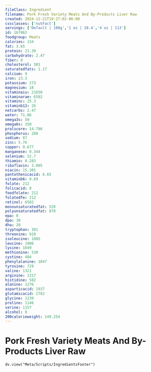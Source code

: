 ```yaml
---
fileClass: Ingredient
filename: Pork Fresh Variety Meats And By-Products Liver Raw
created: 2024-12-21T19:27:02-06:00
cssclasses: ['nutFact']
servings: ['Default | 100g','1 oz | 28.4','4 oz | 113']
id: 167862
foodgroup: Meats
calories: 134
fat: 3.65
protein: 21.39
carbohydrate: 2.47
fiber: 0
cholesterol: 301
saturatedfats: 1.17
calcium: 9
iron: 23.3
potassium: 273
magnesium: 18
vitaminaiu: 21650
vitaminarae: 6502
vitaminc: 25.3
vitaminb12: 26
netcarbs: 2.47
water: 71.06
omega3s: 50
omega6s: 350
pralscore: 14.786
phosphorus: 288
sodium: 87
zinc: 5.76
copper: 0.677
manganese: 0.344
selenium: 52.7
thiamin: 0.283
riboflavin: 3.005
niacin: 15.301
pantothenicacid: 6.65
vitaminb6: 0.69
folate: 212
folicacid: 0
foodfolate: 212
folatedfe: 212
retinol: 6502
monounsaturatedfat: 520
polyunsaturatedfat: 870
epa: 0
dpa: 30
dha: 20
tryptophan: 301
threonine: 910
isoleucine: 1085
leucine: 1906
lysine: 1649
methionine: 530
cystine: 404
phenylalanine: 1047
tyrosine: 729
valine: 1321
arginine: 1317
histidine: 582
alanine: 1276
asparticacid: 1937
glutamicacid: 2782
glycine: 1239
proline: 1146
serine: 1157
alcohol: 0
200calorieweight: 149.254
---
```


# Pork Fresh Variety Meats And By-Products Liver Raw

```dataviewjs
dv.view("Meta/Scripts/IngredientsFooter")
```